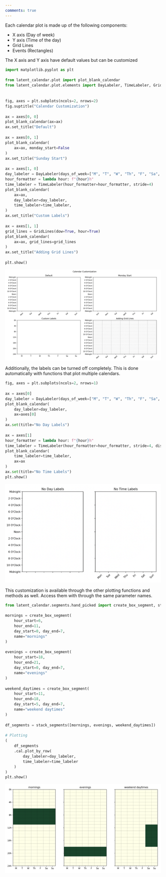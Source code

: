 ```yaml
---
comments: true
---
```

Each calendar plot is made up of the following components:

- X axis (Day of week)
- Y axis (Time of the day)
- Grid Lines
- Events (Rectangles)

The X axis and Y axis have default values but can be customized


```python
import matplotlib.pyplot as plt

from latent_calendar.plot import plot_blank_calendar
from latent_calendar.plot.elements import DayLabeler, TimeLabeler, GridLines


fig, axes = plt.subplots(ncols=2, nrows=2)
fig.suptitle("Calendar Customization")

ax = axes[0, 0]
plot_blank_calendar(ax=ax)
ax.set_title("Default")

ax = axes[0, 1]
plot_blank_calendar(
    ax=ax, monday_start=False
)
ax.set_title("Sunday Start")

ax = axes[1, 0]
day_labeler = DayLabeler(days_of_week=["M", "T", "W", "Th", "F", "Sa", "Su"], rotation=0)
hour_formatter = lambda hour: f"{hour}h"
time_labeler = TimeLabeler(hour_formatter=hour_formatter, stride=4)
plot_blank_calendar(
    ax=ax,
    day_labeler=day_labeler,
    time_labeler=time_labeler,
)
ax.set_title("Custom Labels")

ax = axes[1, 1]
grid_lines = GridLines(dow=True, hour=True)
plot_blank_calendar(
    ax=ax, grid_lines=grid_lines
)
ax.set_title("Adding Grid Lines")

plt.show()
```

![Calendar Customization](./../../images/calendar-customization.png)

Additionally, the labels can be turned off completely. This is done automatically with functions that plot multiple calendars.

```python
fig, axes = plt.subplots(ncols=2, nrows=1)

ax = axes[0]
day_labeler = DayLabeler(days_of_week=["M", "T", "W", "Th", "F", "Sa", "Su"], rotation=0, display=False)
plot_blank_calendar(
    day_labeler=day_labeler,
    ax=axes[0]
)
ax.set(title="No Day Labels")

ax = axes[1]
hour_formatter = lambda hour: f"{hour}h"
time_labeler = TimeLabeler(hour_formatter=hour_formatter, stride=4, display=False)
plot_blank_calendar(
    time_labeler=time_labeler,
    ax=ax
)
ax.set(title="No Time Labels")
plt.show()
```

![Removed Labels](./../../images/removed-labels.png)

This customization is available through the other plotting functions and methods as well. Access them with through the same parameter names.

```python
from latent_calendar.segments.hand_picked import create_box_segment, stack_segments

mornings = create_box_segment(
    hour_start=6,
    hour_end=11,
    day_start=0, day_end=7,
    name="mornings"
)

evenings = create_box_segment(
    hour_start=18,
    hour_end=21,
    day_start=0, day_end=7,
    name="evenings"
)

weekend_daytimes = create_box_segment(
    hour_start=11,
    hour_end=18,
    day_start=5, day_end=7,
    name="weekend daytimes"
)

df_segments = stack_segments([mornings, evenings, weekend_daytimes])

# Plotting
(
    df_segments
    .cal.plot_by_row(
        day_labeler=day_labeler,
        time_labeler=time_labeler
    )
)
plt.show()

```

![Customized in Methods](./../../images/customized-in-methods.png)
